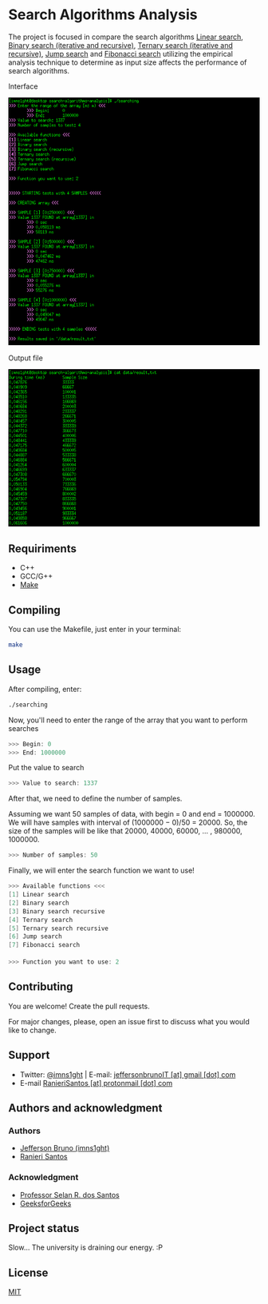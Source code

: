 # Search Algorithms Analysis

The project is focused in compare the search algorithms [Linear search](https://en.wikipedia.org/wiki/Linear_search), [Binary search (iterative and recursive)](https://en.wikipedia.org/wiki/Binary_search_algorithm), [Ternary search (iterative and recursive)](https://en.wikipedia.org/wiki/Ternary_search), [Jump search](https://en.wikipedia.org/wiki/Jump_search) and [Fibonacci search](https://en.wikipedia.org/wiki/Fibonacci_search_technique) utilizing the empirical analysis technique to determine as input size affects the performance of search algorithms.

Interface

![example](data/example_1.png "Usage example")

Output file

![example_2](data/example_2.png "Output file")

## Requiriments
* C++
* GCC/G++
* [Make](https://www.gnu.org/software/make/)

## Compiling
You can use the Makefile, just enter in your terminal:

```bash
make
```

## Usage
After compiling, enter:

```bash
./searching
```

Now, you'll need to enter the range of the array that you want to perform searches
```cpp
>>> Begin: 0
>>> End: 1000000
```

Put the value to search
```cpp
>>> Value to search: 1337
```

After that, we need to define the number of samples.

Assuming we want 50 samples of data, with begin = 0 and end = 1000000. We will have samples with interval of (1000000 − 0)/50 = 20000. So, the size of the samples will be like that 20000, 40000, 60000, ... , 980000, 1000000.

```cpp
>>> Number of samples: 50
```

Finally, we will enter the search function we want to use!

```cpp
>>> Available functions <<<
[1] Linear search
[2] Binary search
[3] Binary search recursive
[4] Ternary search
[5] Ternary search recursive
[6] Jump search
[7] Fibonacci search

>>> Function you want to use: 2
```

## Contributing
You are welcome! Create the pull requests. 

For major changes, please, open an issue first to discuss what you would like to change.

## Support
* Twitter: [@imns1ght](https://twitter.com/imns1ght) | E-mail: [jeffersonbrunoIT [at] gmail [dot] com](mailto:jeffersonbrunoit@gmail.com)
* E-mail [RanieriSantos [at] protonmail [dot] com](mailto:RanieriSantos@protonmail.com)

## Authors and acknowledgment
### Authors
* [Jefferson Bruno (imns1ght)](https://imns1ght.github.io)
* [Ranieri Santos](https://github.com/RanieriSantos)

### Acknowledgment
* [Professor Selan R. dos Santos](https://www.dimap.ufrn.br/~selan/)
* [GeeksforGeeks](https://www.geeksforgeeks.org/)

## Project status
Slow... The university is draining our energy. :P

## License
[MIT](https://choosealicense.com/licenses/mit/)